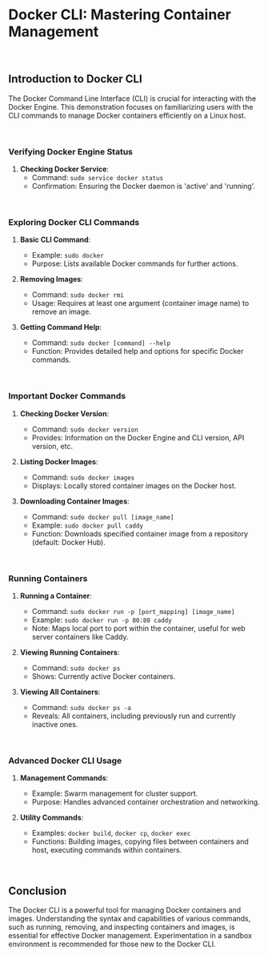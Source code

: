 # Docker CLI: Mastering Container Management

<br>

## Introduction to Docker CLI

The Docker Command Line Interface (CLI) is crucial for interacting with the Docker Engine. This demonstration focuses on familiarizing users with the CLI commands to manage Docker containers efficiently on a Linux host.

<br>

### Verifying Docker Engine Status

1. **Checking Docker Service**:
   - Command: `sudo service docker status`
   - Confirmation: Ensuring the Docker daemon is 'active' and 'running'.

<br>

### Exploring Docker CLI Commands

1. **Basic CLI Command**:
   - Example: `sudo docker`
   - Purpose: Lists available Docker commands for further actions.

2. **Removing Images**:
   - Command: `sudo docker rmi`
   - Usage: Requires at least one argument (container image name) to remove an image.

3. **Getting Command Help**:
   - Command: `sudo docker [command] --help`
   - Function: Provides detailed help and options for specific Docker commands.

<br>

### Important Docker Commands

1. **Checking Docker Version**:
   - Command: `sudo docker version`
   - Provides: Information on the Docker Engine and CLI version, API version, etc.

2. **Listing Docker Images**:
   - Command: `sudo docker images`
   - Displays: Locally stored container images on the Docker host.

3. **Downloading Container Images**:
   - Command: `sudo docker pull [image_name]`
   - Example: `sudo docker pull caddy`
   - Function: Downloads specified container image from a repository (default: Docker Hub).

<br>

### Running Containers

1. **Running a Container**:
   - Command: `sudo docker run -p [port_mapping] [image_name]`
   - Example: `sudo docker run -p 80:80 caddy`
   - Note: Maps local port to port within the container, useful for web server containers like Caddy.

2. **Viewing Running Containers**:
   - Command: `sudo docker ps`
   - Shows: Currently active Docker containers.

3. **Viewing All Containers**:
   - Command: `sudo docker ps -a`
   - Reveals: All containers, including previously run and currently inactive ones.

<br>

### Advanced Docker CLI Usage

1. **Management Commands**:
   - Example: Swarm management for cluster support.
   - Purpose: Handles advanced container orchestration and networking.

2. **Utility Commands**:
   - Examples: `docker build`, `docker cp`, `docker exec`
   - Functions: Building images, copying files between containers and host, executing commands within containers.

<br>

## Conclusion

The Docker CLI is a powerful tool for managing Docker containers and images. Understanding the syntax and capabilities of various commands, such as running, removing, and inspecting containers and images, is essential for effective Docker management. Experimentation in a sandbox environment is recommended for those new to the Docker CLI.
